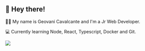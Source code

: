 
## 👋 Hey there! 

👨‍💻 My name is Geovani Cavalcante and I'm a Jr Web Developer.

💻 Currently learning Node, React, Typescript, Docker and Git.


<a href="https://linkedin.com/in/geovani-cv"><img src="https://img.shields.io/badge/linkedin-0077B5.svg?style=for-the-badge&logo=linkedin&logoColor=white"></a>




